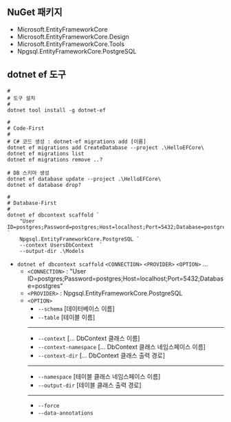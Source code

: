 
## NuGet 패키지
- Microsoft.EntityFrameworkCore
- Microsoft.EntityFrameworkCore.Design
- Microsoft.EntityFrameworkCore.Tools
- Npgsql.EntityFrameworkCore.PostgreSQL

## dotnet ef 도구
```shell
#
# 도구 설치
#
dotnet tool install -g dotnet-ef

#
# Code-First
#
# C# 코드 생성 : dotnet-ef migrations add [이름]
dotnet ef migrations add CreateDatabase --project .\HelloEFCore\
dotnet ef migrations list
dotnet ef migrations remove ..?

# DB 스키마 생성
dotnet ef database update --project .\HelloEFCore\
dotnet ef database drop?

#
# Database-First
#
dotnet ef dbcontext scaffold `
    "User ID=postgres;Password=postgres;Host=localhost;Port=5432;Database=postgres" `
    Npgsql.EntityFrameworkCore.PostgreSQL `
    --context UsersDbContext  `
    --output-dir .\Models
```

- `dotnet ef dbcontext scaffold` `<CONNECTION>` `<PROVIDER>` `<OPTION>` ...
  - `<CONNECTION>` : "User ID=postgres;Password=postgres;Host=localhost;Port=5432;Database=postgres"
  - `<PROVIDER>` : Npgsql.EntityFrameworkCore.PostgreSQL
  - `<OPTION>`
    - `--schema` [데이터베이스 이름]
    - `--table` [테이블 이름]
    ---
    - `--context` [... DbContext 클래스 이름]
    - `--context-namespace` [... DbContext 클래스 네임스페이스 이름]
    - `--context-dir` [... DbContext 클래스 출력 경로]
    ---
    - `--namespace` [테이블 클래스 네임스페이스 이름]
    - `--output-dir` [테이블 클래스 출력 경로]
    ---
    - `--force`
    - `--data-annotations`
